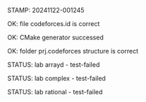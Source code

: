 STAMP: 20241122-001245
OK: file codeforces.id is correct
OK: CMake generator successed
OK: folder prj.codeforces structure is correct
STATUS: lab arrayd - test-failed
STATUS: lab complex - test-failed
STATUS: lab rational - test-failed
